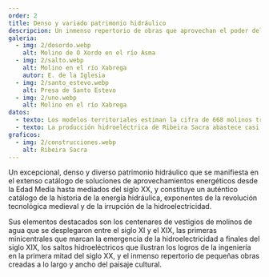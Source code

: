 ```yaml
---
order: 2
title: Denso y variado patrimonio hidráulico
descripcion: Un inmenso repertorio de obras que aprovechan el poder del agua, desde las humildes fuentes de beber y los innumerables molinos de agua tradicionales hasta las obras de ingeniería de los saltos hidroeléctricos del siglo XX.
galeria:
  - img: 2/dosordo.webp
    alt: Molino de O Xordo en el río Asma
  - img: 2/salto.webp
    alt: Molino en el río Xabrega
    autor: E. de la Iglesia
  - img: 2/santo_estevo.webp
    alt: Presa de Santo Estevo
  - img: 2/uno.webp
    alt: Molino en el río Xabrega
datos:
  - texto: Los modelos territoriales estiman la cifra de 668 molinos tradicionales
  - texto: La producción hidroeléctrica de Ribeira Sacra abastece casi a 600.000 hogares
graficos:
  - img: 2/construcciones.webp
    alt: Ribeira Sacra
---
```


Un excepcional, denso y diverso patrimonio hidráulico que se manifiesta en el extenso catálogo de soluciones de aprovechamientos energéticos desde la Edad Media hasta mediados del siglo XX, y constituye un auténtico catálogo de la historia de la energía hidráulica, exponentes de la revolución tecnológica medieval y de la irrupción de la hidroelectricidad.

Sus elementos destacados son los centenares de vestigios de molinos de agua que se desplegaron entre el siglo XI y el XIX, las primeras minicentrales que marcan la emergencia de la hidroelectricidad a finales del siglo XIX, los saltos hidroeléctricos que ilustran los logros de la ingeniería en la primera mitad del siglo XX, y el inmenso repertorio de pequeñas obras creadas a lo largo y ancho del paisaje cultural.
